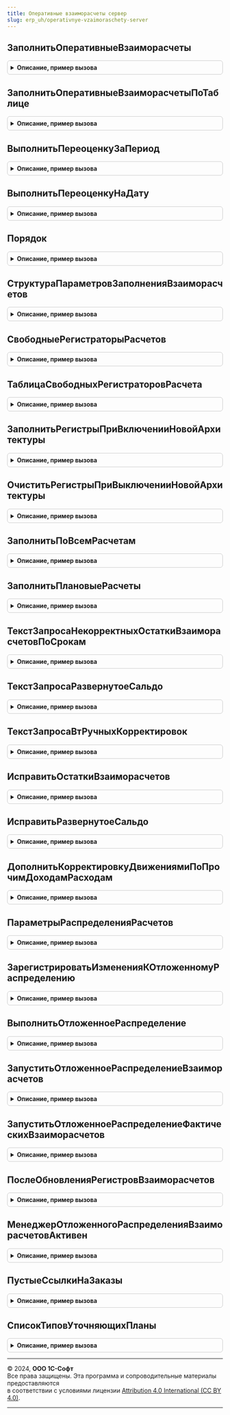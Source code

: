 ```yaml
---
title: Оперативные взаиморасчеты сервер
slug: erp_uh/operativnye-vzaimoraschety-server
---
```



## ЗаполнитьОперативныеВзаиморасчеты
<details style="margin: 1em 0; padding: 0.5em; border: 1px solid #ccc; border-radius: 6px;">

<summary style="font-weight: bold; cursor: pointer;">Описание, пример вызова</summary>

```bsl

// Выполняет заполнение регистров взаиморасчетов в новой архитектуре по переданной структуре параметров.
//
// Параметры:
//	ОсновныеПараметры - Структура, ТаблицаЗначений - Параметры пересчета, см. СтруктураПараметровЗаполненияВзаиморасчетов
//	ДополнительныеСвойстваПроведения - Структура
//
Процедура ЗаполнитьОперативныеВзаиморасчеты(ОсновныеПараметры, ДополнительныеСвойстваПроведения = Неопределено) Экспорт
```

Пример вызова
```bsl
ОперативныеВзаиморасчетыСервер.ЗаполнитьОперативныеВзаиморасчеты(ОсновныеПараметры, ДополнительныеСвойстваПроведения);
```
</details>

## ЗаполнитьОперативныеВзаиморасчетыПоТаблице
<details style="margin: 1em 0; padding: 0.5em; border: 1px solid #ccc; border-radius: 6px;">

<summary style="font-weight: bold; cursor: pointer;">Описание, пример вызова</summary>

```bsl

//Вызывает пересчет измененных и связанных расчетов по таблице заданий.
//
// Параметры:
//	Параметры - см. ПараметрыРаспределенияРасчетов
//	ДополнительныеСвойства - Структура - Дополнительные свойства проведения.
//
Процедура ЗаполнитьОперативныеВзаиморасчетыПоТаблице(Параметры, ДополнительныеСвойства = Неопределено) Экспорт
```

Пример вызова
```bsl
ОперативныеВзаиморасчетыСервер.ЗаполнитьОперативныеВзаиморасчетыПоТаблице(Параметры, ДополнительныеСвойства);
```
</details>

## ВыполнитьПереоценкуЗаПериод
<details style="margin: 1em 0; padding: 0.5em; border: 1px solid #ccc; border-radius: 6px;">

<summary style="font-weight: bold; cursor: pointer;">Описание, пример вызова</summary>

```bsl

//Пересчитывает все курсовые разницы за указанный период.
//
// Параметры:
//	МассивОрганизаций - Массив из СправочникСсылка.Организации- Перечень организаций по которым необходимо выполнить переоценку.
//	НачалоПериода - Дата - Начало периода пересчета курсовых разниц.
//	КонецПериода - Дата - Конец периода пересчета курсовых разниц.
//  Параметры - см. ПараметрыПереоценки
//
Процедура ВыполнитьПереоценкуЗаПериод(МассивОрганизаций, Знач НачалоПериода, Знач КонецПериода, Параметры) Экспорт
```

Пример вызова
```bsl
ОперативныеВзаиморасчетыСервер.ВыполнитьПереоценкуЗаПериод(МассивОрганизаций, НачалоПериода, КонецПериода, Параметры) 
```
</details>

## ВыполнитьПереоценкуНаДату
<details style="margin: 1em 0; padding: 0.5em; border: 1px solid #ccc; border-radius: 6px;">

<summary style="font-weight: bold; cursor: pointer;">Описание, пример вызова</summary>

```bsl

//Добавляет записи переоценки на одну дату.
//
// Параметры:
//	МассивОрганизаций - Массив из СправочникСсылка.Организации - Перечень организаций по которым необходимо выполнить переоценку.
//	Период - Дата - Дата, на конец которой необходимо выполнить переоценку.
//  Параметры - см. ПараметрыПереоценки
//
Процедура ВыполнитьПереоценкуНаДату(МассивОрганизаций, Период, Параметры) Экспорт
```

Пример вызова
```bsl
ОперативныеВзаиморасчетыСервер.ВыполнитьПереоценкуНаДату(МассивОрганизаций, Период, Параметры) 
```
</details>

## Порядок
<details style="margin: 1em 0; padding: 0.5em; border: 1px solid #ccc; border-radius: 6px;">

<summary style="font-weight: bold; cursor: pointer;">Описание, пример вызова</summary>

```bsl

//Возвращает строковый порядок документа по переданным параметрам.
//
// Параметры:
// 	Дата - Дата - Дата по которой нужно сделать строковый порядок.
// 	Номер - Строка - Номер документа.
// 	ТипДокумента - Тип - Тип ссылки документа.
// 	Вид - Строка - 1 Заказы, график исполнения договора.
//									2 Накладные;
//									3 Корректировки реализации в минус;
//									4 Оплаты, возвраты.
// 	Тип - Строка,Число - см. НомерТипа.
// Возвращаемое значение:
// 	Строка - Описание
Функция Порядок(Дата, Номер, ТипДокумента, Вид, Тип = Неопределено) Экспорт
```

Пример вызова
```bsl
Результат = ОперативныеВзаиморасчетыСервер.Порядок(Дата, Номер, ТипДокумента, Вид, Тип);
```
</details>

## СтруктураПараметровЗаполненияВзаиморасчетов
<details style="margin: 1em 0; padding: 0.5em; border: 1px solid #ccc; border-radius: 6px;">

<summary style="font-weight: bold; cursor: pointer;">Описание, пример вызова</summary>

```bsl

// Возвращает структуру параметров, необходимых для заполнения регистров взаиморасчетов в новой архитектуре.
//
// Возвращаемое значение:
//  Структура - Структура параметров заполнения взаиморасчетов:
// * ОбъектРасчетов - СправочникСсылка.ОбъектыРасчетов - объект расчетов, в рамках которого происходит распределение взаиморасчетов.
// * АналитикаУчетаПоПартнерам - СправочникСсылка.КлючиАналитикиУчетаПоПартнерам - аналитика, в рамках которой происходит распределение взаиморасчетов.
// * ВалютаРасчетов - СправочникСсылка.Валюты - Валюта взаиморасчетов.
// * ЭтоРасчетыСКлиентами - Булево - Определяет регистры для заполнения - с клиентами или с поставщиками.
// * ПорядокФакт - Строка - Момент времени начиная с которого необходимо выполнить распределение, подробнее в ОперативныеВзаиморасчетыСервер.Порядок().
// * ПорядокПлан - Строка - Момент времени начиная с которого необходимо выполнить распределение, подробнее в ОперативныеВзаиморасчетыСервер.Порядок().
// * НачальноеЗаполнение - Булево - Истина, если это начальное заполнение.
// * Регистратор - ДокументСсылка, Неопределено - Документ регистратор, инициировавший распределение.
// * ДополнительныеСвойстваПроведения - Структура - Структура дополнительных свойств проведения, транслируемая из регистров накопления РасчетыСКлиентами РасчетыСПоставщиками:
// ** МенеджерВременныхТаблиц - МенеджерВременныхТаблиц - Дополняется таблицей сформированных движений для дальнейшего использования в регл и упр учете
// * ЗаписыватьИзменения - Булево - Ложь, если требуется получить таблицу сформированных движений без записи документов.
Функция СтруктураПараметровЗаполненияВзаиморасчетов() Экспорт
```

Пример вызова
```bsl
Результат = ОперативныеВзаиморасчетыСервер.СтруктураПараметровЗаполненияВзаиморасчетов() 
```
</details>

## СвободныеРегистраторыРасчетов
<details style="margin: 1em 0; padding: 0.5em; border: 1px solid #ccc; border-radius: 6px;">

<summary style="font-weight: bold; cursor: pointer;">Описание, пример вызова</summary>

```bsl

//Возвращает таблицу служебных документов РегистраторРасчетов для перезаписи по переданным параметрам.
//
// Параметры:
//	Параметры - Структура - Описание:
//		* ОбъектРасчетов - ОпределяемыйТип.ОбъектРасчетов - Объект расчетов.
//		* АналитикаУчетаПоПартнерам - СправочникСсылка.КлючиАналитикиУчетаПоПартнерам - Аналитика взаиморасчетов.
//		* Валюта - СправочникСсылка.Валюты - Валюта взаиморасчетов.
//		* ЭтоРасчетыСКлиентами - Булево - это расчеты с клиентами, а не с поставщиками.
//		* Организация - Неопределено, СправочникСсылка.Организации - Организация расчета.
//	ИмяТаблицы - Строка - Имя регистра накопления, по которому определятся свободный регистратор или нет.
//	КоличествоЗаписей - Число - Количество записей для последующей записи в регистр.
//	ТаблицаСвободныхРегистраторов - см. ТаблицаСвободныхРегистраторовРасчета.
//
// Возвращаемое значение:
//	ТаблицаЗначений - таблица со следующими колонками:
//		* Ссылка - ДокументСсылка.РегистраторРасчетов - найденный служебный документ;
//		* ТребуетсяОчистка - Булево - У данного документа есть движения в переданной таблице.
//
Функция СвободныеРегистраторыРасчетов(Параметры, ИмяТаблицы, КоличествоЗаписей, ТаблицаСвободныхРегистраторов) Экспорт
```

Пример вызова
```bsl
Результат = ОперативныеВзаиморасчетыСервер.СвободныеРегистраторыРасчетов(Параметры, ИмяТаблицы, КоличествоЗаписей, ТаблицаСвободныхРегистраторов));
```
</details>

## ТаблицаСвободныхРегистраторовРасчета
<details style="margin: 1em 0; padding: 0.5em; border: 1px solid #ccc; border-radius: 6px;">

<summary style="font-weight: bold; cursor: pointer;">Описание, пример вызова</summary>

```bsl

// Таблица свободных регистраторов расчета.
//
// Параметры:
//	Параметры - Структура - Описание:
//		* ОбъектРасчетов - ОпределяемыйТип.ОбъектРасчетов - Объект расчетов.
//		* АналитикаУчетаПоПартнерам - СправочникСсылка.КлючиАналитикиУчетаПоПартнерам - Аналитика взаиморасчетов.
//		* Валюта - СправочникСсылка.Валюты - Валюта взаиморасчетов.
//		* ЭтоРасчетыСКлиентами - Булево - это расчеты с клиентами, а не с поставщиками.
//		* Организация - Неопределено, СправочникСсылка.Организации - Организация расчета.
//
// Возвращаемое значение:
//	ТаблицаЗначений - таблица со следующими колонками:
//		* ИмяТаблицы - Строка - Имя регистра накопления;
//		* Ссылка - ДокументСсылка.РегистраторРасчетов - найденный служебный документ;
//		* ТребуетсяОчистка - Булево - У данного документа есть движения в переданной таблице.
//
//
Функция ТаблицаСвободныхРегистраторовРасчета(Параметры) Экспорт
```

Пример вызова
```bsl
Результат = ОперативныеВзаиморасчетыСервер.ТаблицаСвободныхРегистраторовРасчета(Параметры));
```
</details>

## ЗаполнитьРегистрыПриВключенииНовойАрхитектуры
<details style="margin: 1em 0; padding: 0.5em; border: 1px solid #ccc; border-radius: 6px;">

<summary style="font-weight: bold; cursor: pointer;">Описание, пример вызова</summary>

```bsl

//Выполняет первоначальное заполнение регистров новой архитектуры
//
// Параметры:
//	Параметры - Структура - параметры обработчика ожидания
//	УникальныйИдентификатор - УникальныйИдентификатор - идентификатор обработчика ожидания.
//
Процедура ЗаполнитьРегистрыПриВключенииНовойАрхитектуры(Параметры, УникальныйИдентификатор) Экспорт
```

Пример вызова
```bsl
ОперативныеВзаиморасчетыСервер.ЗаполнитьРегистрыПриВключенииНовойАрхитектуры(Параметры, УникальныйИдентификатор) 
```
</details>

## ОчиститьРегистрыПриВыключенииНовойАрхитектуры
<details style="margin: 1em 0; padding: 0.5em; border: 1px solid #ccc; border-radius: 6px;">

<summary style="font-weight: bold; cursor: pointer;">Описание, пример вызова</summary>

```bsl

//Очищает новые регистры расчетов в транзакции с блокировкой всех расчетов.
Процедура ОчиститьРегистрыПриВыключенииНовойАрхитектуры(Параметры = Неопределено, УникальныйИдентификатор = Неопределено) Экспорт
```

Пример вызова
```bsl
ОперативныеВзаиморасчетыСервер.ОчиститьРегистрыПриВыключенииНовойАрхитектуры(Параметры, УникальныйИдентификатор);
```
</details>

## ЗаполнитьПоВсемРасчетам
<details style="margin: 1em 0; padding: 0.5em; border: 1px solid #ccc; border-radius: 6px;">

<summary style="font-weight: bold; cursor: pointer;">Описание, пример вызова</summary>

```bsl

//Заполнение новых регистров по всем объектам расчетов.
Процедура ЗаполнитьПоВсемРасчетам(НачальноеЗаполнение = Ложь) Экспорт
```

Пример вызова
```bsl
ОперативныеВзаиморасчетыСервер.ЗаполнитьПоВсемРасчетам(НачальноеЗаполнение);
```
</details>

## ЗаполнитьПлановыеРасчеты
<details style="margin: 1em 0; padding: 0.5em; border: 1px solid #ccc; border-radius: 6px;">

<summary style="font-weight: bold; cursor: pointer;">Описание, пример вызова</summary>

```bsl

//Заполнение новых регистров плановых оплат и отгрузок по всем объектам расчетов.
Процедура ЗаполнитьПлановыеРасчеты(ПараметрыВыполнения, АдресХранилища) Экспорт
```

Пример вызова
```bsl
ОперативныеВзаиморасчетыСервер.ЗаполнитьПлановыеРасчеты(ПараметрыВыполнения, АдресХранилища) 
```
</details>

## ТекстЗапросаНекорректныхОстаткиВзаиморасчетовПоСрокам
<details style="margin: 1em 0; padding: 0.5em; border: 1px solid #ccc; border-radius: 6px;">

<summary style="font-weight: bold; cursor: pointer;">Описание, пример вызова</summary>

```bsl

// Формирует текст запроса для поиска некорректных данных в расчетных регистрах.
//
// Параметры:
// 	ИмяВТ - Строка - Имя временной таблицы для помещения результата
// 	БезРучныхКорректировок - Булево - необходимость исключения из результата запроса Аналитик расчетов по партнерам
// 	                                  и Объектов расчетов, по которым введены ручные корректировки регистров.
// Возвращаемое значение:
// 	Строка - Текст запроса
Функция ТекстЗапросаНекорректныхОстаткиВзаиморасчетовПоСрокам(ИмяВТ = "", БезРучныхКорректировок = Истина) Экспорт
```

Пример вызова
```bsl
Результат = ОперативныеВзаиморасчетыСервер.ТекстЗапросаНекорректныхОстаткиВзаиморасчетовПоСрокам(ИмяВТ, БезРучныхКорректировок);
```
</details>

## ТекстЗапросаРазвернутоеСальдо
<details style="margin: 1em 0; padding: 0.5em; border: 1px solid #ccc; border-radius: 6px;">

<summary style="font-weight: bold; cursor: pointer;">Описание, пример вызова</summary>

```bsl

// Формирует текст запроса для поиска записей с развернутым сальдо в расчетных регистрах.
//
// Параметры:
// 	ИмяВТ - Строка - Имя временной таблицы для помещения результата
// 	БезРучныхКорректировок - Булево - необходимость исключения из результата запроса Аналитик расчетов по партнерам
// Возвращаемое значение:
// 	Строка - Текст запроса
Функция ТекстЗапросаРазвернутоеСальдо(ИмяВт = "", БезРучныхКорректировок = Истина) Экспорт
```

Пример вызова
```bsl
Результат = ОперативныеВзаиморасчетыСервер.ТекстЗапросаРазвернутоеСальдо(ИмяВт, БезРучныхКорректировок);
```
</details>

## ТекстЗапросаВтРучныхКорректировок
<details style="margin: 1em 0; padding: 0.5em; border: 1px solid #ccc; border-radius: 6px;">

<summary style="font-weight: bold; cursor: pointer;">Описание, пример вызова</summary>

```bsl

// Временная таблица для определения наличичия ручных корректировок регистров
// при проверке развернутого сальдо и некорректных остатков
//
// Возвращаемое значение:
//  Строка - Текст запроса
//
Функция ТекстЗапросаВтРучныхКорректировок() Экспорт
```

Пример вызова
```bsl
Результат = ОперативныеВзаиморасчетыСервер.ТекстЗапросаВтРучныхКорректировок());
```
</details>

## ИсправитьОстаткиВзаиморасчетов
<details style="margin: 1em 0; padding: 0.5em; border: 1px solid #ccc; border-radius: 6px;">

<summary style="font-weight: bold; cursor: pointer;">Описание, пример вызова</summary>

```bsl

// Исправление остатков по взаиморасчетам
//
// Параметры:
// 	Период - Дата - Период проверки, на начало месяца периода будут проверены остатки,
//		если они некорректные, то будет создана корректировка на конец предыдущего месяца.
//		Если на начало периода остатки в порядке, а на начало следующего месяца - нет, то будет запущен частичный пересчет расчетов.
// 	МассивОрганизаций - Массив - Массив организация, по которым требуется исправить остатки взаиморасчетов
Процедура ИсправитьОстаткиВзаиморасчетов(Период, ЗНАЧ МассивОрганизаций = Неопределено) Экспорт
```

Пример вызова
```bsl
ОперативныеВзаиморасчетыСервер.ИсправитьОстаткиВзаиморасчетов(Период, ЗНАЧ МассивОрганизаций);
```
</details>

## ИсправитьРазвернутоеСальдо
<details style="margin: 1em 0; padding: 0.5em; border: 1px solid #ccc; border-radius: 6px;">

<summary style="font-weight: bold; cursor: pointer;">Описание, пример вызова</summary>

```bsl

// Исправление развернутого сальдо по взаиморасчетам
//
// Параметры:
// 	Период - Дата - Период проверки, требуется указать конец месяца
// 	МассивОрганизаций - Массив - Массив организация, по которым требуется исправить развернутое сальдо взаиморасчетов
Процедура ИсправитьРазвернутоеСальдо(Период, ЗНАЧ МассивОрганизаций = Неопределено) Экспорт
```

Пример вызова
```bsl
ОперативныеВзаиморасчетыСервер.ИсправитьРазвернутоеСальдо(Период, ЗНАЧ МассивОрганизаций);
```
</details>

## ДополнитьКорректировкуДвижениямиПоПрочимДоходамРасходам
<details style="margin: 1em 0; padding: 0.5em; border: 1px solid #ccc; border-radius: 6px;">

<summary style="font-weight: bold; cursor: pointer;">Описание, пример вызова</summary>

```bsl

// Добавляет в движения данные по прочим доходам/расходам
//
// Параметры:
// 	КорректировкаОбъект - ДокументОбъект.КорректировкаРегистров - ДокументОбъект, с уже записанными движениями по расчетам.
Процедура ДополнитьКорректировкуДвижениямиПоПрочимДоходамРасходам(КорректировкаОбъект) Экспорт
```

Пример вызова
```bsl
ОперативныеВзаиморасчетыСервер.ДополнитьКорректировкуДвижениямиПоПрочимДоходамРасходам(КорректировкаОбъект) 
```
</details>

## ПараметрыРаспределенияРасчетов
<details style="margin: 1em 0; padding: 0.5em; border: 1px solid #ccc; border-radius: 6px;">

<summary style="font-weight: bold; cursor: pointer;">Описание, пример вызова</summary>

```bsl

// Возвращает структуру параметров необходимых для регистрации документа к отложенному распределению расчетов.
//
// Возвращаемое значение:
// 	Структура - Описание:
// * Регистратор - ДокументСсылка - Документ по которому необходимо зарегистрировать отложенные расчеты.
// * РасчетПлановФоновымЗаданием - Булево - Плановые расчеты заполняются фоновым заданием.
// * Загрузка - Булево - Значение флага ОбменДанными.Загрузка
// * РаспределениеСУчетомПриемников - Булево - При запуске распределения будут учтены связи объектов расчетов
// * ТаблицаИзменений - ТаблицаЗначений - Объекты расчетов по которым есть изменения:
//                                        ** ПорядокФакт - Строка.
//                                        ** ПорядокПлан - Строка.
//                                        ** АналитикаУчетаПоПартнерам - СправочникСсылка.КлючиАналитикиУчетаПоПартнерам.
//                                        ** ОбъектРасчетов - СправочникСсылка.ОбъектыРасчетов.
//                                        ** ПоДаннымОбъектаРасчетовИсточника - Булево - Истина, если движение заполняется из приемника.
//                                        ** ВалютаРасчетов - СправочникСсылка.Валюты.
Функция ПараметрыРаспределенияРасчетов() Экспорт
```

Пример вызова
```bsl
Результат = ОперативныеВзаиморасчетыСервер.ПараметрыРаспределенияРасчетов() 
```
</details>

## ЗарегистрироватьИзмененияКОтложенномуРаспределению
<details style="margin: 1em 0; padding: 0.5em; border: 1px solid #ccc; border-radius: 6px;">

<summary style="font-weight: bold; cursor: pointer;">Описание, пример вызова</summary>

```bsl

// Регистрирует объекты расчетов для отложенного расчета по срокам и планом
//
// Параметры:
// 	Параметры - см. ПараметрыРаспределенияРасчетов
Процедура ЗарегистрироватьИзмененияКОтложенномуРаспределению(Параметры) Экспорт
```

Пример вызова
```bsl
ОперативныеВзаиморасчетыСервер.ЗарегистрироватьИзмененияКОтложенномуРаспределению(Параметры) 
```
</details>

## ВыполнитьОтложенноеРаспределение
<details style="margin: 1em 0; padding: 0.5em; border: 1px solid #ccc; border-radius: 6px;">

<summary style="font-weight: bold; cursor: pointer;">Описание, пример вызова</summary>

```bsl

// Выполняет распределение расчетов по текущим заданиям к распределению в регистре ЗаданияКРаспределениюРасчетов
//
// Параметры:
// 	Параметры - Структура, Неопределено - В структуре передается таблица заданий для распределения:
// 	 *ДанныеКОтработке - см. ДанныеДляОбработки.
// 	АдресРезультата - Строка - адрес временного хранилища, в которое будет помещен результат работы процедуры.
Процедура ВыполнитьОтложенноеРаспределение(Параметры = Неопределено, АдресРезультата = Неопределено) Экспорт
```

Пример вызова
```bsl
ОперативныеВзаиморасчетыСервер.ВыполнитьОтложенноеРаспределение(Параметры, АдресРезультата);
```
</details>

## ЗапуститьОтложенноеРаспределениеВзаиморасчетов
<details style="margin: 1em 0; padding: 0.5em; border: 1px solid #ccc; border-radius: 6px;">

<summary style="font-weight: bold; cursor: pointer;">Описание, пример вызова</summary>

```bsl

// Запускает распределение плановых расчетов по текущим заданиям к распределению в регистре ЗаданияКРаспределениюРасчетов
// в фоновом задании.
//
// Параметры:
// 	РаспределитьФактическиеРасчеты - Булево - Истина, запуск распределения фактических расчетов
//
Процедура ЗапуститьОтложенноеРаспределениеВзаиморасчетов(РаспределитьФактическиеРасчеты = Ложь) Экспорт
```

Пример вызова
```bsl
ОперативныеВзаиморасчетыСервер.ЗапуститьОтложенноеРаспределениеВзаиморасчетов(РаспределитьФактическиеРасчеты);
```
</details>

## ЗапуститьОтложенноеРаспределениеФактическихВзаиморасчетов
<details style="margin: 1em 0; padding: 0.5em; border: 1px solid #ccc; border-radius: 6px;">

<summary style="font-weight: bold; cursor: pointer;">Описание, пример вызова</summary>

```bsl

// Запускает распределение фактических расчетов по текущим заданиям к распределению в регистре ЗаданияКРаспределениюРасчетов
// в фоновом задании.
//
// Метод предназначен для вызова из регламентного задания.
//
Процедура ЗапуститьОтложенноеРаспределениеФактическихВзаиморасчетов() Экспорт
```

Пример вызова
```bsl
ОперативныеВзаиморасчетыСервер.ЗапуститьОтложенноеРаспределениеФактическихВзаиморасчетов() 
```
</details>

## ПослеОбновленияРегистровВзаиморасчетов
<details style="margin: 1em 0; padding: 0.5em; border: 1px solid #ccc; border-radius: 6px;">

<summary style="font-weight: bold; cursor: pointer;">Описание, пример вызова</summary>

```bsl

// Запускает отложенное распределение взаиморасчетов по срокам
Процедура ПослеОбновленияРегистровВзаиморасчетов() Экспорт
```

Пример вызова
```bsl
ОперативныеВзаиморасчетыСервер.ПослеОбновленияРегистровВзаиморасчетов() 
```
</details>

## МенеджерОтложенногоРаспределенияВзаиморасчетовАктивен
<details style="margin: 1em 0; padding: 0.5em; border: 1px solid #ccc; border-radius: 6px;">

<summary style="font-weight: bold; cursor: pointer;">Описание, пример вызова</summary>

```bsl

// Проверяет активность фонового задания по распределению расчетов.
//
// Возвращаемое значение:
//   Булево - Истина, если есть активные задания.
//
Функция МенеджерОтложенногоРаспределенияВзаиморасчетовАктивен() Экспорт
```

Пример вызова
```bsl
Результат = ОперативныеВзаиморасчетыСервер.МенеджерОтложенногоРаспределенияВзаиморасчетовАктивен() 
```
</details>

## ПустыеСсылкиНаЗаказы
<details style="margin: 1em 0; padding: 0.5em; border: 1px solid #ccc; border-radius: 6px;">

<summary style="font-weight: bold; cursor: pointer;">Описание, пример вызова</summary>

```bsl

// Пустые ссылки на заказы.
//
// Возвращаемое значение:
//  Массив из Тип - Пустые ссылки на заказы
Функция ПустыеСсылкиНаЗаказы() Экспорт
```

Пример вызова
```bsl
Результат = ОперативныеВзаиморасчетыСервер.ПустыеСсылкиНаЗаказы() 
```
</details>

## СписокТиповУточняющихПланы
<details style="margin: 1em 0; padding: 0.5em; border: 1px solid #ccc; border-radius: 6px;">

<summary style="font-weight: bold; cursor: pointer;">Описание, пример вызова</summary>

```bsl

Функция СписокТиповУточняющихПланы() Экспорт
```

Пример вызова
```bsl
Результат = ОперативныеВзаиморасчетыСервер.СписокТиповУточняющихПланы());
```
</details>

---

© 2024, **ООО 1С-Софт**  
Все права защищены. Эта программа и сопроводительные материалы предоставляются  
в соответствии с условиями лицензии [Attribution 4.0 International (CC BY 4.0)](https://creativecommons.org/licenses/by/4.0/legalcode).

---
